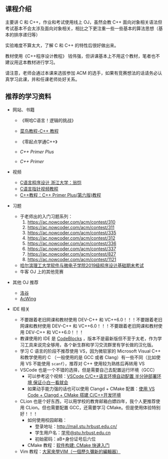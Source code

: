 ## 课程介绍

主要讲 C 和 C++，作业和考试使用线上 OJ，虽然会教 C++ 面向对象相关语法但考试基本不会太涉及面向对象相关，相比之下更注重一些一些基本的算法思想（基本的排序递归等）

实验难度不算太大，了解 C 和 C++ 的特性后很好做出来。

教材使用《C++程序设计教程》 钱伟强，但讲课基本上不用这个教材，笔者也不建议用这本教材进行学习。

请注意，老师会通过本课来选拔参加 ACM 的选手，如果有竞赛想法的话请务必认真学习此课，并和任课老师处好关系。

## 推荐的学习资料

- 网站、书籍

    - 《啊哈C语言！逻辑的挑战》
    - [菜鸟教程-C++ 教程](https://www.runoob.com/cplusplus/cpp-tutorial.html)
    - 《零起点学通C++》

    - *C++ Primer Plus*
    - *C++ Primer*

- 视频

    - [C语言程序设计 浙江大学：翁恺](https://www.bilibili.com/video/BV1Ls411w7rx)
    - [C语言指针视频教程](https://www.bilibili.com/video/BV1Nx411D72y)
    - [C++教程：C++ Primer Plus(第六版)教程](https://www.bilibili.com/video/BV1Yv411t7qe)

- 习题
    - 于老师出的入门习题系列：
        1. https://ac.nowcoder.com/acm/contest/310
        2. https://ac.nowcoder.com/acm/contest/311
        3. https://ac.nowcoder.com/acm/contest/335
        4. https://ac.nowcoder.com/acm/contest/312
        5. https://ac.nowcoder.com/acm/contest/336
        6. https://ac.nowcoder.com/acm/contest/337
        7. https://ac.nowcoder.com/acm/contest/827
        8. https://ac.nowcoder.com/acm/contest/1121
    - [哈尔滨理工大学软件与微电子学院2019级程序设计基础期末考试](https://ac.nowcoder.com/acm/contest/3906)
    - 牛客 OJ 上的其他竞赛
- 其他 OJ 推荐
    - [洛谷](https://www.luogu.com.cn/)
    - [AcWing](https://www.acwing.com/about/)

- IDE 相关
    - 不要跟着老旧网课和教材使用 DEV-C++ 和 VC++6.0！！！不要跟着老旧网课和教材使用 DEV-C++ 和 VC++6.0！！！不要跟着老旧网课和教材使用 DEV-C++ 和 VC++6.0！！！
    - 教课使用的 IDE 是 [CodeBlocks](http://www.codeblocks.org/) ，版本不是最新版但不至于太老，作为学习工具来说完全够用，各个新生群和学习交流群里有学长做的汉化版。
    - 学习 C 语言的阶段不推荐使用 VS，因为微软家的 Microsoft Visual C++ 和教学使用的 C （一般使用的是 GCC 或者 Clang）有一些不同（比如使用 VS 不能使用 `scanf`），推荐对 C++ 使用较为熟练后再转用 VS
    - VSCode 也是一个不错的选择，但是需要自己去配置运行环境（GCC）
        - 可以参考这个视频：[VSCode C/C++语言环境自动配置 半分钟部署环境 保证小白一看就会](https://www.bilibili.com/video/BV1A44y1C7mU)
        - 如果动手能力强的话也可以使用 Clangd + CMake 配置：[使用 VS Code + Clangd + CMake 搭建 C/C++开发环境](https://www.bilibili.com/video/BV1sW411v7VZ)
    - CLion 也是个好东西，可以用学校的教育邮箱白嫖四年，我个人更推荐使用 CLion。但也需要配置 GCC，还需要学习 CMake。但是使用体验特别好！！！
        - 如何使用校园邮箱：
            - 登录地址：http://mail.stu.hrbust.edu.cn/
            - 学生用户名：学号@stu.hrbust.edu.cn
            - 初始密码：aB+身份证号后六位
        - CMake 教程：[软件构建: CMake 快速入门](https://www.bilibili.com/video/BV1rR4y1E7n9)
    - Vim 教程：[大家來學VIM（一個歷久彌新的編輯器）](http://www.study-area.org/tips/vim/index.html)